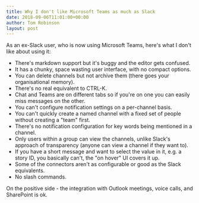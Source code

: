 ```yaml
---
title: Why I don't like Microsoft Teams as much as Slack
date: 2018-09-06T11:01:00+00:00
author: Tom Robinson
layout: post
---
```


As an ex-Slack user, who is now using Microsoft Teams, here's what I don't like about using it:

* There's markdown support but it's buggy and the editor gets confused.
* It has a chunky, space wasting user interface, with no compact options.
* You can delete channels but not archive them (there goes your organisational memory).
* There's no real equivalent to CTRL-K.
* Chat and Teams are on different tabs so if you're on one you can easily miss messages on the other.
* You can't configure notification settings on a per-channel basis.
* You can't quickly create a named channel with a fixed set of people without creating a "team" first.
* There's no notification configuration for key words being mentioned in a channel.
* Only users within a group can view the channels, unlike Slack's approach of transparency (anyone can view a channel if they want to).
* If you have a short message and want to select the value in it, e.g. a story ID, you basically can't, the "on hover" UI covers it up.
* Some of the connectors aren't as configurable or good as the Slack equivalents.
* No slash commands.

On the positive side - the integration with Outlook meetings, voice calls, and SharePoint is ok.
